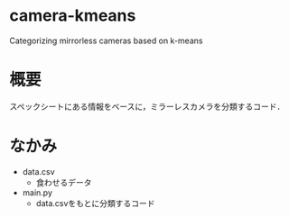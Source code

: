 # camera-kmeans
Categorizing mirrorless cameras based on k-means

# 概要
スペックシートにある情報をベースに，ミラーレスカメラを分類するコード．

# なかみ
- data.csv
    - 食わせるデータ
- main.py
    - data.csvをもとに分類するコード
